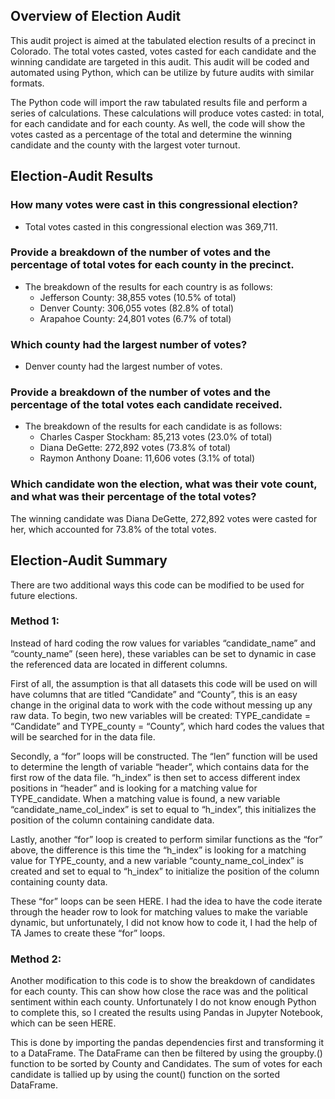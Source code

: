 ## Overview of Election Audit

This audit project is aimed at the tabulated election results of a precinct in Colorado. The total votes casted, votes casted for each candidate and the winning candidate are targeted in this audit. This audit will be coded and automated using Python, which can be utilize by future audits with similar formats. 

The Python code will import the raw tabulated results file and perform a series of calculations. These calculations will produce votes casted: in total, for each candidate and for each county. As well, the code will show the votes casted as a percentage of the total and determine the winning candidate and the county with the largest voter turnout. 

## Election-Audit Results

### How many votes were cast in this congressional election?
- Total votes casted in this congressional election was 369,711. 


### Provide a breakdown of the number of votes and the percentage of total votes for each county in the precinct.

- The breakdown of the results for each country is as follows:
	- Jefferson County: 38,855 votes (10.5% of total)
	- Denver County: 306,055 votes (82.8% of total)
	- Arapahoe County: 24,801 votes (6.7% of total)


### Which county had the largest number of votes?

- Denver county had the largest number of votes.


### Provide a breakdown of the number of votes and the percentage of the total votes each candidate received.

- The breakdown of the results for each candidate is as follows:
	- Charles Casper Stockham: 85,213 votes (23.0% of total)
	- Diana DeGette: 272,892 votes (73.8% of total)
	- Raymon Anthony Doane: 11,606 votes (3.1% of total)


### Which candidate won the election, what was their vote count, and what was their percentage of the total votes?

The winning candidate was Diana DeGette, 272,892 votes were casted for her, which accounted for 73.8% of the total votes. 


##  Election-Audit Summary

There are two additional ways this code can be modified to be used for future elections. 
### Method 1:
Instead of hard coding the row values for variables “candidate_name” and “county_name” (seen here), these variables can be set to dynamic in case the referenced data are located in different columns. 

First of all, the assumption is that all datasets this code will be used on will have columns that are titled “Candidate” and “County”, this is an easy change in the original data to work with the code without messing up any raw data.  To begin, two new variables will be created: TYPE_candidate = “Candidate” and TYPE_county = “County”, which hard codes the values that will be searched for in the data file. 

Secondly, a “for” loops will be constructed. The “len” function will be used to determine the length of variable “header”, which contains data for the first row of the data file. “h_index” is then set to access different index positions in “header” and is looking for a matching value for TYPE_candidate. When a matching value is found, a new variable “candidate_name_col_index” is set to equal to “h_index”, this initializes the position of the column containing candidate data. 

Lastly, another “for” loop is created to perform similar functions as the “for” above, the difference is this time the “h_index” is looking for a matching value for TYPE_county, and a new variable “county_name_col_index” is created and set to equal to “h_index” to initialize the position of the column containing county data. 

These “for” loops can be seen HERE. I had the idea to have the code iterate through the header row to look for matching values to make the variable dynamic, but unfortunately, I did not know how to code it, I had the help of TA James to create these “for” loops. 

### Method 2:
Another modification to this code is to show the breakdown of candidates for each county. This can show how close the race was and the political sentiment within each county. Unfortunately I do not know enough Python to complete this, so I created the results using Pandas in Jupyter Notebook, which can be seen HERE. 

This is done by importing the pandas dependencies first and transforming it to a DataFrame. The DataFrame can then be filtered by using the groupby.() function to be sorted by County and Candidates. The sum of votes for each candidate is tallied up by using the count() function on the sorted DataFrame. 

